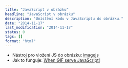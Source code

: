 ```yaml
---
title: "JavaScript v obrázku"
headline: "JavaScript v obrázku"
description: "Umístění kódu v JavaScriptu do obrázku."
date: "2014-11-17"
last_modification: "2014-11-17"
status: 0
tags: []
format: "html"
---
```


<ul>
  <li>Nástroj pro vložení JS do obrázku: <a href="http://jklmnn.de/imagejs/">imagejs</a></li>
  
  <li>Jak to funguje: <a href="http://iamajin.blogspot.in/2014/11/when-gifs-serve-javascript.html">When GIF serve JavaScript!</a></li>
</ul>